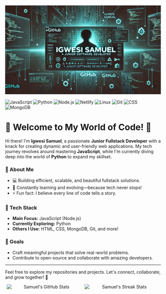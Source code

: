 ![Banner](https://github.com/SamuelIgwesi/SamuelIgwesi/blob/main/github%20banner.webp)

![JavaScript](https://img.shields.io/badge/Code-JavaScript-informational?style=flat&logo=javascript&color=F7DF1E)
![Python](https://img.shields.io/badge/Code-Python-informational?style=flat&logo=python&color=3776AB)
![Node.js](https://img.shields.io/badge/Code-Node.js-informational?style=flat&logo=node.js&color=5FA04E)
![Netlify](https://img.shields.io/badge/Deployment-Netlify-informational?style=flat&logo=netlify&color=00C7B7)
![Linux](https://img.shields.io/badge/System-Linux-informational?style=flat&logo=linux&color=FCC624)
![Git](https://img.shields.io/badge/VCS-Git-informational?style=flat&logo=git&color=F05032)
![CSS](https://img.shields.io/badge/Style-CSS-informational?style=flat&logo=css3&color=1572B6)
![MongoDB](https://img.shields.io/badge/Database-MongoDB-informational?style=flat&logo=mongodb&color=47A248)

# 🌟 Welcome to My World of Code! 🌟

Hi there! I'm **Igwesi Samuel**, a passionate **Junior Fullstack Developer** with a knack for creating dynamic and user-friendly web applications. My tech journey revolves around mastering **JavaScript**, while I'm currently diving deep into the world of **Python** to expand my skillset.

### 🚀 About Me
- 💻 Building efficient, scalable, and beautiful fullstack solutions.
- 🌱 Constantly learning and evolving—because tech never stops!
- ⚡ Fun fact: I believe every line of code tells a story.

### 🔨 Tech Stack
- **Main Focus:** JavaScript (Node.js)
- **Currently Exploring:** Python
- **Others I Use:** HTML, CSS, MongoDB, Git, and more!

### 🎯 Goals
- Craft meaningful projects that solve real-world problems.
- Contribute to open-source and collaborate with amazing developers.

---

Feel free to explore my repositories and projects. Let's connect, collaborate, and grow together! 🚀



<div align="center" style="display: flex; flex-wrap: wrap; justify-content: center; gap: 10px;">
  <img style="width: 100%; max-width: 48%; height: auto;" 
       src="https://github-readme-stats.vercel.app/api?username=SamuelIgwesi&show_icons=true&include_all_commits=true&theme=tokyonight&hide_border=true&rank_icon=default" 
       alt="Samuel's GitHub Stats" />
  <img style="width: 100%; max-width: 48%; height: auto;" 
       src="https://streak-stats.demolab.com?user=SamuelIgwesi&theme=tokyonight&hide_border=true" 
       alt="Samuel's Streak Stats" />
</div>

